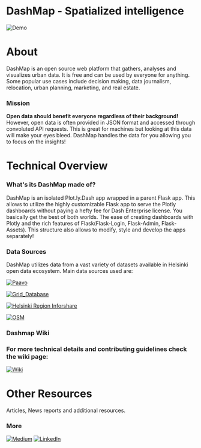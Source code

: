 # DashMap - Spatialized intelligence

![Demo](website/static/images/notebook.gif) 

# **About**
DashMap is an open source web platform that gathers, analyses and visualizes urban data. It is free and can be used by everyone for anything. Some popular use cases include decision making, data journalism, relocation, urban planning, marketing, and real estate.

### **Mission**
**Open data should benefit everyone regardless of their background!** However, open data is often provided in JSON format and accessed through convoluted API requests. This is great for machines but looking at this data will make your eyes bleed. DashMap handles the data for you allowing you to focus on the insights!

# **Technical Overview**
### **What's its DashMap made of?**
 DashMap is an isolated Plot.ly.Dash app wrapped in a parent Flask app. This allows to utilize the highly customizable Flask app to serve the Plotly dashboards without paying a hefty fee for Dash Enterprise license. You basically get the best of both worlds. The ease of creating dashboards with Plotly and the rich features of Flask(Flask-Login, Flask-Admin, Flask-Assets). This structure also allows to modify, style and develop the apps separately!

### **Data Sources**
DashMap utilizes data from a vast variety of datasets available in Helsinki open data ecosystem.
Main data sources used are:

[![Paavo](https://img.shields.io/badge/Paavo-Statistics_Finland-0088CC?style=for-the-badge&logo=&logoColor=white)](https://www.stat.fi/tup/paavo/index_en.html)

[![Grid_Database](https://img.shields.io/badge/Grid_Database-Statistics_Finland-0088CC?style=for-the-badge&logo=&logoColor=white)](https://stat.fi/tup/ruututietokanta/index_en.html)

[![Helsinki Region Inforshare](https://img.shields.io/badge/HRI-Helsinki_Region_Inforshare-0088CC?style=for-the-badge&logo=&logoColor=white)](https://hri.fi/en_gb/)

[![OSM](https://img.shields.io/badge/OSM-Open_Street_Map-0088CC?style=for-the-badge&logo=openstreetmap&logoColor=white)](https://www.openstreetmap.org/#map=6/65.453/26.069)

### **Dashmap Wiki**
### For more technical details and contributing guidelines check the wiki page: 

[![Wiki](https://img.shields.io/badge/Dashmap-WIKI-0088CC?style=for-the-badge&logo=github&logoColor=white)](https://github.com/Geometrein/dashmap.io/wiki)

# **Other Resources** 
Articles, News reports and additional resources. 

### **More**
[![Medium](https://img.shields.io/badge/Medium-Article-0088CC?style=for-the-badge&logo=medium&logoColor=white)](https://geometrein.medium.com/cities-maps-dashboards-792f247f8117)
[![LinkedIn](https://img.shields.io/badge/LinkedIn-Article-0088CC?style=for-the-badge&logo=linkedin&logoColor=white)](https://www.linkedin.com/pulse/dashmap-spatialized-intelligence-tigran-khachatryan/)

